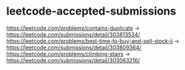 # leetcode-accepted-submissions

https://leetcode.com/problems/contains-duplicate -> https://leetcode.com/submissions/detail/303813534/
https://leetcode.com/problems/best-time-to-buy-and-sell-stock-ii -> https://leetcode.com/submissions/detail/303809364/
https://leetcode.com/problems/climbing-stairs -> https://leetcode.com/submissions/detail/303063216/